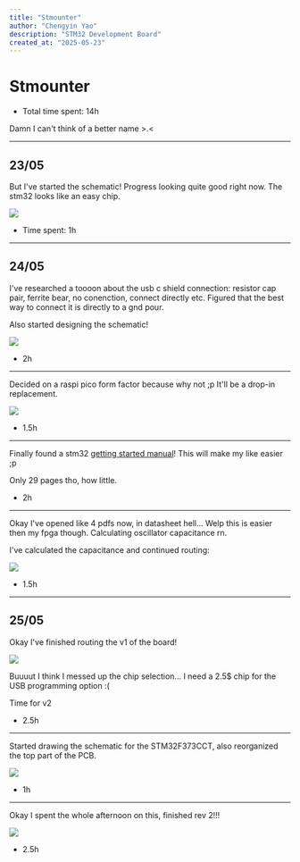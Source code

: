 ```yaml
---
title: "Stmounter"
author: "Chengyin Yao"
description: "STM32 Development Board"
created_at: "2025-05-23"
---
```


# Stmounter

- Total time spent: 14h

Damn I can't think of a better name >.<

-------------------

## 23/05

But I've started the schematic! Progress looking quite good right now. The stm32 looks like an easy chip.

![](https://hc-cdn.hel1.your-objectstorage.com/s/v3/42b2bad4cae87a297e4a6db87b6074c069d7d9ba_image.png)

- Time spent: 1h

-------------------

## 24/05

I've researched a toooon about the usb c shield connection: resistor cap pair, ferrite bear, no conenction, connect directly etc. Figured that the best way to connect it is directly to a gnd pour.

Also started designing the schematic!

![](https://hc-cdn.hel1.your-objectstorage.com/s/v3/8725ff5e66c77cbc8abd74d020878d1579b7f67d_image.png)

- 2h

-------------------

Decided on a raspi pico form factor because why not ;p It'll be a drop-in replacement.

![](https://hc-cdn.hel1.your-objectstorage.com/s/v3/a8aa822c855e84da45cb67c2745a2116cfdb3cf4_image.png)

- 1.5h

-------------------

Finally found a stm32 [getting started manual](https://www.st.com/resource/en/application_note/cd00164185-getting-started-with-stm32f10xxx-hardware-development-stmicroelectronics.pdf)! This will make my like easier ;p

Only 29 pages tho, how little.

- 2h

-------------------

Okay I've opened like 4 pdfs now, in datasheet hell... Welp this is easier then my fpga though. Calculating oscillator capacitance rn.

I've calculated the capacitance and continued routing:

![](https://hc-cdn.hel1.your-objectstorage.com/s/v3/dec76b14eacd9b7ff63ca8b475f83e7c250f3a60_image.png)

- 1.5h

-------------------

## 25/05

Okay I've finished routing the v1 of the board!

![](https://hc-cdn.hel1.your-objectstorage.com/s/v3/119a3979a1ce198a5a1e3578c5b36359293e24e3_image.png)

Buuuut I think I messed up the chip selection... I need a 2.5$ chip for the USB programming option :(

Time for v2

- 2.5h

-------------------

Started drawing the schematic for the STM32F373CCT, also reorganized the top part of the PCB.

![](https://hc-cdn.hel1.your-objectstorage.com/s/v3/314d028570596e333a9e7ee3eeb3c6cca9fc5f1f_image.png)

- 1h

-------------------

Okay I spent the whole afternoon on this, finished rev 2!!!

![](https://hc-cdn.hel1.your-objectstorage.com/s/v3/97cce543af2ca7ceb31d24cd7f10e65cd9ff5115_image.png)

- 2.5h


